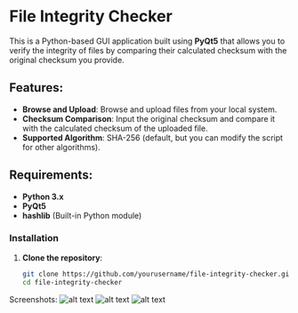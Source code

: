 # File Integrity Checker

This is a Python-based GUI application built using **PyQt5** that allows you to verify the integrity of files by comparing their calculated checksum with the original checksum you provide.

## Features:
- **Browse and Upload**: Browse and upload files from your local system.
- **Checksum Comparison**: Input the original checksum and compare it with the calculated checksum of the uploaded file.
- **Supported Algorithm**: SHA-256 (default, but you can modify the script for other algorithms).

## Requirements:
- **Python 3.x**
- **PyQt5**
- **hashlib** (Built-in Python module)

### Installation

1. **Clone the repository**:
   ```bash
   git clone https://github.com/yourusername/file-integrity-checker.git
   cd file-integrity-checker

Screenshots:
![alt text](image.png)
![alt text](image-2.png)
![alt text](image-1.png)